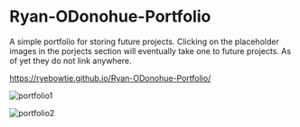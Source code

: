 # Ryan-ODonohue-Portfolio

A simple portfolio for storing future projects. Clicking on the placeholder images in the porjects section will eventually take one to future projects. As of yet they do not link anywhere. 

https://ryebowtie.github.io/Ryan-ODonohue-Portfolio/


![portfolio1](https://user-images.githubusercontent.com/74829094/109424777-329a1e00-79b3-11eb-8c8f-90486a9c720b.png)

![portfolio2](https://user-images.githubusercontent.com/74829094/109424781-37f76880-79b3-11eb-92c7-03cada89876c.png)


